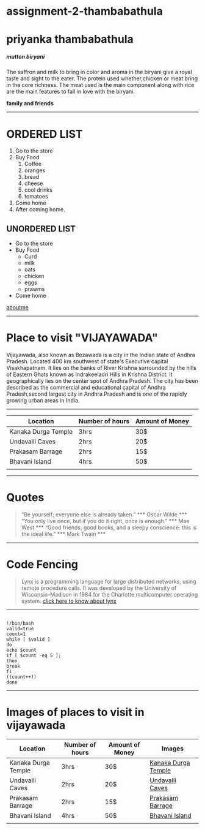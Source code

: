 # assignment-2-thambabathula
# priyanka thambabathula
##### mutton biryani
The saffron and milk to bring in color and aroma in the biryani give a royal taste and sight to the eater. The protein used whether,chicken or meat bring in the core richness. The meat used is the main component along with rice are the main features to fall in love with the biryani.

**family and friends**

___________________________________________
# ORDERED LIST
1. Go to the store
2. Buy Food
      1. Coffee
      2. oranges
      3. bread
      4. cheese
      5. cool drinks
      6. tomatoes
1. Come home
2. After coming home.
## UNORDERED LIST
* Go to the store
* Buy Food
    * Curd
    * milk
    * oats
    * chicken
    * eggs
    * prawms
* Come home 

[aboutme](AboutMe.md)


-------------------------------------------------------------

# Place to visit "VIJAYAWADA"

Vijayawada, also known as Bezawada is a city in the Indian state of Andhra Pradesh. Located 400 km southwest of state's Executive capital Visakhapatnam. It lies on the banks of River Krishna surrounded by the hills of Eastern Ghats known as Indrakeeladri Hills in Krishna District. It geographically lies on the center spot of Andhra Pradesh. The city has been described as the commercial and educational capital of Andhra Pradesh,second largest city in Andhra Pradesh and is one of the rapidly growing urban areas in India.

-------------------------------------------------------------------------

|   Location           |  Number of hours  |  Amount of Money  |  
|----------------------|-------------------|-------------------|
| Kanaka Durga Temple  |     3hrs          |        30$        |
| Undavalli Caves      |     2hrs          |        20$        |
| Prakasam Barrage     |     2hrs          |        15$        |
| Bhavani Island       |     4hrs          |        50$        |  
|                      |                   |                   |             

-----------------------------------------------------------------------

# Quotes

>“Be yourself; everyone else is already taken.” *** Oscar Wilde ***
>“You only live once, but if you do it right, once is enough.” *** Mae West ***
>“Good friends, good books, and a sleepy conscience: this is the ideal life.” *** Mark Twain ***

--------------------------------------------------------------------------

# Code Fencing
>Lynx is a programming language for large distributed networks, using remote procedure calls. It was developed by the University of Wisconsin–Madison in 1984 for the Charlotte multicomputer operating system.
[click here to know about lynx](https://en.wikipedia.org/wiki/LANSA_(development_environment))

------------------------
```

!/bin/bash
valid=true
count=1
while [ $valid ]
do
echo $count
if [ $count -eq 5 ];
then
break
fi
((count++))
done

```
--------------------------------

# Images of places to visit in vijayawada


|   Location           |  Number of hours  |  Amount of Money  |    Images                            |
|----------------------|-------------------|------------------|---------------------------            |
| Kanaka Durga Temple  |     3hrs          |        30$       |[Kanaka Durga Temple](DurgaTemple.jpg) |
| Undavalli Caves      |     2hrs          |        20$       |[Undavalli Caves](UndavalliCaves.jpg)  |
| Prakasam Barrage     |     2hrs          |        15$       |[Prakasam Barrage](PrakasamBarrage.jpg)|
| Bhavani Island       |     4hrs          |        50$       |[Bhavani Island](BhavaniIsland.jpeg)   |
|                      |                   |                  |                                       |
